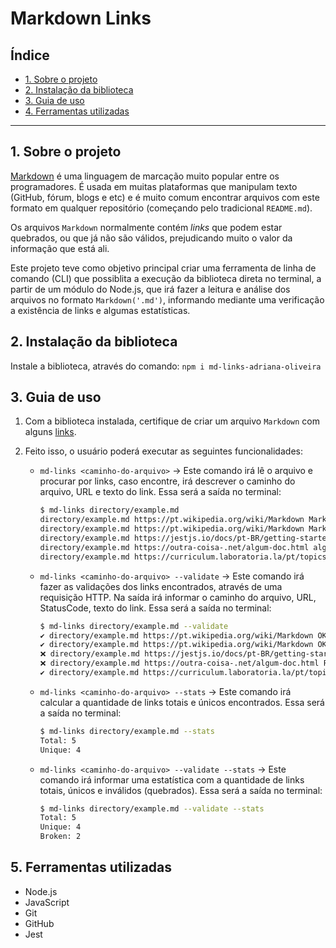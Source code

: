 # Markdown Links

## Índice

* [1. Sobre o projeto](#1-sobre-o-projeto)
* [2. Instalação da biblioteca](#2-instalação-da-biblioteca)
* [3. Guia de uso](#3-guia-de-uso)
* [4. Ferramentas utilizadas](#4-ferramentas-utilizadas)

***

## 1. Sobre o projeto

[Markdown](https://pt.wikipedia.org/wiki/Markdown) é uma linguagem de marcação
muito popular entre os programadores. É usada em muitas plataformas que
manipulam texto (GitHub, fórum, blogs e etc) e é muito comum encontrar arquivos
com este formato em qualquer repositório (começando pelo tradicional
`README.md`).

Os arquivos `Markdown` normalmente contém _links_ que podem estar
quebrados, ou que já não são válidos, prejudicando muito o valor da
informação que está ali.

Este projeto teve como objetivo principal criar uma ferramenta de linha de comando (CLI) que possiblita a execução da biblioteca direta no terminal, a partir de um módulo do Node.js, que irá fazer a leitura e análise dos arquivos no formato `Markdown('.md')`, informando mediante uma verificação a existência de links e algumas estatísticas.

## 2. Instalação da biblioteca

Instale a biblioteca, através do comando: `npm i md-links-adriana-oliveira`

## 3. Guia de uso

1. Com a biblioteca instalada, certifique de criar um arquivo `Markdown` com alguns [links](https://pt.wikipedia.org/wiki/Markdown).

2. Feito isso, o usuário poderá executar as seguintes funcionalidades:

    * `md-links <caminho-do-arquivo>` -> Este comando irá lê o arquivo e procurar por links, caso encontre, irá descrever o caminho do arquivo, URL e texto do link.
Essa será a saída no terminal:
      ```sh
      $ md-links directory/example.md
      directory/example.md https://pt.wikipedia.org/wiki/Markdown Markdown
      directory/example.md https://pt.wikipedia.org/wiki/Markdown Markdown
      directory/example.md https://jestjs.io/docs/pt-BR/getting-starte Introdução ao Jest - Documentação oficial
      directory/example.md https://outra-coisa-.net/algum-doc.html algum doc
      directory/example.md https://curriculum.laboratoria.la/pt/topics/javascript/05-objects/01-objects Objetos em JavaScript
      ```

    * `md-links <caminho-do-arquivo> --validate` -> Este comando irá fazer as validações dos links encontrados, através de uma requisição HTTP. Na saída irá informar o caminho do arquivo, URL, StatusCode, texto do link.
Essa será a saída no terminal:
      ```sh
      $ md-links directory/example.md --validate
      ✔️ directory/example.md https://pt.wikipedia.org/wiki/Markdown OK 200 Markdown
      ✔️ directory/example.md https://pt.wikipedia.org/wiki/Markdown OK 200 Markdown
      ❌ directory/example.md https://jestjs.io/docs/pt-BR/getting-starte FAIL 404 Introdução ao Jest - Documentação oficial
      ❌ directory/example.md https://outra-coisa-.net/algum-doc.html FAIL ENOTFOUND algum doc
      ✔️ directory/example.md https://curriculum.laboratoria.la/pt/topics/javascript/05-objects/01-objects OK 200 Objetos em JavaScript
      ```

    * `md-links <caminho-do-arquivo> --stats` -> Este comando irá calcular a quantidade de links totais e únicos encontrados.
    Essa será a saída no terminal:
      ```sh
      $ md-links directory/example.md --stats
      Total: 5
      Unique: 4
      ```

    * `md-links <caminho-do-arquivo> --validate --stats` -> Este comando irá informar uma estatística com a quantidade de links totais, únicos e inválidos (quebrados). 
    Essa será a saída no terminal:
      ```sh
      $ md-links directory/example.md --validate --stats
      Total: 5
      Unique: 4
      Broken: 2
      ```

## 5. Ferramentas utilizadas


* Node.js
* JavaScript
* Git
* GitHub
* Jest
